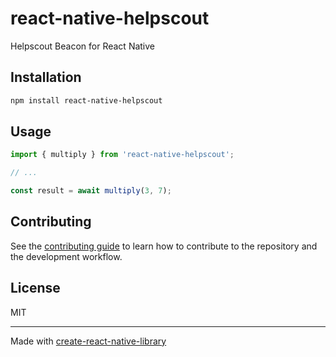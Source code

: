 # react-native-helpscout

Helpscout Beacon for React Native

## Installation

```sh
npm install react-native-helpscout
```

## Usage

```js
import { multiply } from 'react-native-helpscout';

// ...

const result = await multiply(3, 7);
```

## Contributing

See the [contributing guide](CONTRIBUTING.md) to learn how to contribute to the repository and the development workflow.

## License

MIT

---

Made with [create-react-native-library](https://github.com/callstack/react-native-builder-bob)
